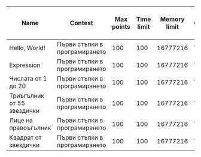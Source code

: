 |Name|Contest|Max points|Time limit|Memory limit|Checker|Order|Source code size limit|
|----|-------|----------|----------|------------|-------|-----|----------------------|
|Hello, World!|Първи стъпки в програмирането|100|100|16777216|Trim|0|16384|
|Expression|Първи стъпки в програмирането|100|100|16777216|Trim|1|16384|
|Числата от 1 до 20|Първи стъпки в програмирането|100|100|16777216|Trim|2|16384|
|Триъгълник от 55 звездички|Първи стъпки в програмирането|100|100|16777216|Trim|3|16384|
|Лице на правоъгълник|Първи стъпки в програмирането|100|100|16777216|Trim|4|16384|
|Квадрат от звездички|Първи стъпки в програмирането|100|100|16777216|Trim|5|16384|

